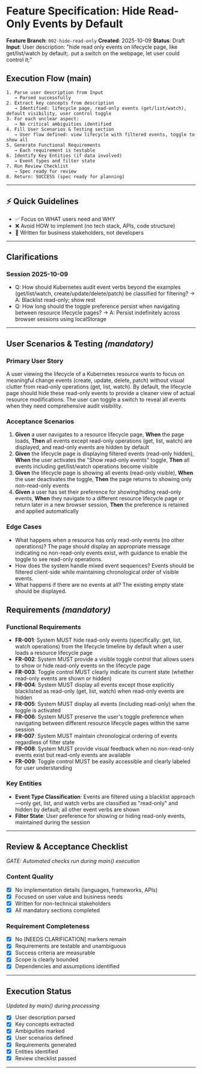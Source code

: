# Feature Specification: Hide Read-Only Events by Default

**Feature Branch**: `002-hide-read-only`
**Created**: 2025-10-09
**Status**: Draft
**Input**: User description: "hide read only events on lifecycle page, like get/list/watch by default;. put a switch on the webpage, let user could control it;"

## Execution Flow (main)
```
1. Parse user description from Input
   → Parsed successfully
2. Extract key concepts from description
   → Identified: lifecycle page, read-only events (get/list/watch), default visibility, user control toggle
3. For each unclear aspect:
   → No critical ambiguities identified
4. Fill User Scenarios & Testing section
   → User flow defined: view lifecycle with filtered events, toggle to show all
5. Generate Functional Requirements
   → Each requirement is testable
6. Identify Key Entities (if data involved)
   → Event types and filter state
7. Run Review Checklist
   → Spec ready for review
8. Return: SUCCESS (spec ready for planning)
```

---

## ⚡ Quick Guidelines
- ✅ Focus on WHAT users need and WHY
- ❌ Avoid HOW to implement (no tech stack, APIs, code structure)
- 👥 Written for business stakeholders, not developers

---

## Clarifications

### Session 2025-10-09
- Q: How should Kubernetes audit event verbs beyond the examples (get/list/watch, create/update/delete/patch) be classified for filtering? → A: Blacklist read-only; show rest
- Q: How long should the toggle preference persist when navigating between resource lifecycle pages? → A: Persist indefinitely across browser sessions using localStorage

---

## User Scenarios & Testing *(mandatory)*

### Primary User Story
A user viewing the lifecycle of a Kubernetes resource wants to focus on meaningful change events (create, update, delete, patch) without visual clutter from read-only operations (get, list, watch). By default, the lifecycle page should hide these read-only events to provide a cleaner view of actual resource modifications. The user can toggle a switch to reveal all events when they need comprehensive audit visibility.

### Acceptance Scenarios
1. **Given** a user navigates to a resource lifecycle page, **When** the page loads, **Then** all events except read-only operations (get, list, watch) are displayed, and read-only events are hidden by default
2. **Given** the lifecycle page is displaying filtered events (read-only hidden), **When** the user activates the "Show read-only events" toggle, **Then** all events including get/list/watch operations become visible
3. **Given** the lifecycle page is showing all events (read-only visible), **When** the user deactivates the toggle, **Then** the page returns to showing only non-read-only events
4. **Given** a user has set their preference for showing/hiding read-only events, **When** they navigate to a different resource lifecycle page or return later in a new browser session, **Then** the preference is retained and applied automatically

### Edge Cases
- What happens when a resource has only read-only events (no other operations)? The page should display an appropriate message indicating no non-read-only events exist, with guidance to enable the toggle to see read-only operations.
- How does the system handle mixed event sequences? Events should be filtered client-side while maintaining chronological order of visible events.
- What happens if there are no events at all? The existing empty state should be displayed.

## Requirements *(mandatory)*

### Functional Requirements
- **FR-001**: System MUST hide read-only events (specifically: get, list, watch operations) from the lifecycle timeline by default when a user loads a resource lifecycle page
- **FR-002**: System MUST provide a visible toggle control that allows users to show or hide read-only events on the lifecycle page
- **FR-003**: Toggle control MUST clearly indicate its current state (whether read-only events are shown or hidden)
- **FR-004**: System MUST display all events except those explicitly blacklisted as read-only (get, list, watch) when read-only events are hidden
- **FR-005**: System MUST display all events (including read-only) when the toggle is activated
- **FR-006**: System MUST preserve the user's toggle preference when navigating between different resource lifecycle pages within the same session
- **FR-007**: System MUST maintain chronological ordering of events regardless of filter state
- **FR-008**: System MUST provide visual feedback when no non-read-only events exist but read-only events are available
- **FR-009**: Toggle control MUST be easily accessible and clearly labeled for user understanding

### Key Entities
- **Event Type Classification**: Events are filtered using a blacklist approach—only get, list, and watch verbs are classified as "read-only" and hidden by default; all other event verbs are shown
- **Filter State**: User preference for showing or hiding read-only events, maintained during the session

---

## Review & Acceptance Checklist
*GATE: Automated checks run during main() execution*

### Content Quality
- [x] No implementation details (languages, frameworks, APIs)
- [x] Focused on user value and business needs
- [x] Written for non-technical stakeholders
- [x] All mandatory sections completed

### Requirement Completeness
- [x] No [NEEDS CLARIFICATION] markers remain
- [x] Requirements are testable and unambiguous
- [x] Success criteria are measurable
- [x] Scope is clearly bounded
- [x] Dependencies and assumptions identified

---

## Execution Status
*Updated by main() during processing*

- [x] User description parsed
- [x] Key concepts extracted
- [x] Ambiguities marked
- [x] User scenarios defined
- [x] Requirements generated
- [x] Entities identified
- [x] Review checklist passed

---
